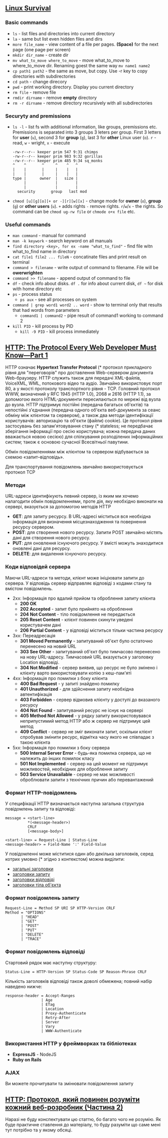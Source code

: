 ## [Linux Survival](https://linuxsurvival.com/)

### Basic commands

* `ls` - list files and directories into current directory
* `la` - same but list even hidden files and dirs
* `more file_name` - view content of a file per pages. **(Space)** for the next page (one page per screen)
* `mkdir dir_name` - create dir
* `mv what_to_move where_to_move` - move what_to_move to where_to_move dir. Renaming goest the same way
	`mv name1 name2`
* `cp path1 path2` - the same as move, but copy. Use -r key to copy directories with subdirectories
* `cd path` - change direcory
* `pwd` - print working directory. Display you current directory
* `rm file` - remove file
* `rmdir dirname` - remove **empty** directory
* `rm -r dirname` - remove directory recursively with all subdirectories

### Securyty and premissions

* `ls -l` - list fs with additional information, like groups, premissions etc.
	Premissions is separated into 3 groups 3 leters per group. First 3 letters for **user** (`u`), second 3 for 
	**group** (`g`), last 3 for **other** Linux user (`o`). `r` - read, `w` - wright, `x` - execute

	```
	-rw-r--r-- keeper prim 547 9:31 chimps
	-rw-r--r-- keeper prim 983 9:32 gorillas
	-rw-r--r-- keeper prim 485 9:34 sq_monks
	^    ^       ^     ^    ^   ^
	|    |       |     |    |   |
	|    |       |     |    |   |
	type |      owner  |   size |
	     |             |        |
	     |             |        |
	  security       group   last mod
	```

* `chmod [u][g][o][+ or -][r][w][x]` - change mode for **owner** (`o`), **group** (`g`) or **other users** (`u`). 
	`+` adds rights `-` remove rights. `r`/`w`/`x` - the rights. So command can be `chmod ug-rw file` or 
	`chmode o+x file` etc.

### Useful commands 

* `man command` - manual for command
* `man -k keywork` - search keyword on all manuals
* `find directory <key>, for ex -name "what_to_find"` - find file witn what_to_find name in directory
* `cat file1 file2 ... fileN` - concatinate files and print result on terminal
* `command > filename` - write output of command to filename. File will be **owerwrighten**
* `command >> filename` - append output of command to file 
* `df` - check info about disks. `df .` for info about current disk, `df ~` for disk with home directory etc 
* `ps` - process status
	* `ps aux` - see all processes on system
* `command | grep word1 word2 .. word` - show to terminal only that results that had words from parameters 
	* `command1 | command2` - pipe result of command1 working to command 2
* `kill PID` - kill process by PID
	* `kill -9 PID` - kill process immediately


## [HTTP: The Protocol Every Web Developer Must Know—Part 1](https://code.tutsplus.com/uk/tutorials/http-the-protocol-every-web-developer-must-know-part-1--net-31177)

HTTP означає **Hypertext Transfer Protocol** (* протокол прикладного рівня для "переговорів" про доставлення 
Web-сервером документа Web-браузеру. НТТР служить також для передачі XML-файлів, VoiceXML, WML, 
потокового відео та аудіо. Звичайно використовує порт 80, а у якості протоколу транспортного рівня - TCP. 
Головний протокол WWW, визначений у RFC 1945 (НТТР 1.0), 2068 и 2616 (НТТР 1.1), за допомогою якого HTML-документи 
пересилаються по мережі від вузла до вузла. НТТР підтримує постійні (передача багатьох об'єктів) та непостійні 
з'єднання (передача одного об'єкта веб-документа за сеанс обміну між клієнтом та сервером), а також два методи 
ідентифікації користувачів: авторизацію та об'єкти (файли) cookie). Це протокол рівня застосувань без запам'ятовування
стану (* stateless; не передбачає зберігання інформації про сесію користувача; кожна передача даних вважається новою
сесією) для спілкування розподілених інформаційних систем; також є основою сучасної Всесвітньої павутини. 

Обмін повідомленнями між клієнтом та сервером відбувається за схемою «запит–відповідь». 

Для транспортування повідомлень звичайно використовується протокол TCP

### Методи 

URL-адреси ідентифікують певний сервер, із яким ми хочемо налагодити обмін повідомленнями, проте дія, яку необхідно 
виконати на сервері, вказується за допомогою методів HTTP

* **GET**: для запиту ресурсу. В URL-адресі міститься вся необхідна інформація для визначення місцезнаходження та
	повернення ресурсу сервером.
* **POST**: для створення нового ресурсу. Запити POST звичайно містять дані для створення нового ресурсу.
* **PUT**: для оновлення існуючого ресурсу. У вмісті можуть знаходитися оновлені дані для ресурсу.
* **DELETE**: для видалення існуючого ресурсу.

### Коди відповідей сервера

Маючи URL-адреси та методи, клієнт може ініціювати запити до сервера. У відповідь сервер відправляє відповіді з
кодами стану та вмістом повідомлень.

* 2xx: Інформація про вдалий прийом та оброблення запиту клієнта 
	* **200 OK**
	* **202 Accepted** - запит було прийнято на оброблення
	* **204 Not Content** - тіло повідомлення не передається
	* **205 Reset Content** - клієнт повинен скинути уведені користувачем дані
	* **206 Partial Content** - у відповіді міститься тільки частина ресурсу
* 3xx: Переадресація
	* **301 Moved Permanently** - запитуваний об'єкт було остаточно перенесено на новий URL
	* **303 See Other** - запитуваний об'єкт було тимчасово перенесено на нову URL-адресу.
		Тимчасовий URL вказується у заголовку Location відповіді.
	* **304 Not Modified** - сервер виявив, що ресурс не було змінено і клієнту варто використовувати копію з кеш-пам'яті
* 4xx: Інформація про помилки з боку клієнта
	* **400 Bad Request** - у запиті знайдено помилку
	* **401 Unauthorized** - для здійснення запиту необхідна автентифікація
	* **403 Forbidden** - сервер відмовив клієнту у доступі до вказаного ресурсу
	* **404 Not Found** - запитуваний ресурс не існує на сервері
	* **405 Method Not Allowed** - у рядку запиту використовувався неприпустимий метод HTTP або ж сервер не 
		підтримує цей метод
	* **409 Conflict** - сервер не зміг виконати запит, оскільки клієнт спробував змінити ресурс, 
		відмітка часу якого не співпадає з такою клієнта
* 5xx: Інформація про помилки з боку сервера
	* **500 Internal Server Error** - будь-яка помилка сервера, що не належить до інших помилок класу
	* **501 Not Implemented** - сервер на цей момент не підтримує можливостей, необхідних для оброблення запиту
	* **503 Service Unavailable** - сервер не  має можливості оброблювати запити з технічних причин 
		або перевантажений

### Формат HTTP-повідомлень

У специфікації HTTP визначається наступна загальна структура повідомлень запиту та відповіді:
	
```
message = <start-line>
          *(<message-header>)
          CRLF
          [<message-body>]
 
<start-line> = Request-Line | Status-Line 
<message-header> = Field-Name ':' Field-Value
```

У повідомленні може міститися один або декілька заголовків, серед котрих умовно (* згідно з контекстом) можна виділити:

* [загальні заголовки](https://www.w3.org/Protocols/rfc2616/rfc2616-sec4.html#sec4.5)
* [заголовки запиту](https://www.w3.org/Protocols/rfc2616/rfc2616-sec5.html#sec5.3)
* [заголовки відповіді](https://www.w3.org/Protocols/rfc2616/rfc2616-sec6.html#sec6.2)
* [заголовки тіла об'єкта](https://www.w3.org/Protocols/rfc2616/rfc2616-sec7.html#sec7.1)

### Формат повідомлень запиту

```
Request-Line = Method SP URI SP HTTP-Version CRLF
Method = "OPTIONS"
       | "HEAD"  
       | "GET"  
       | "POST"  
       | "PUT"  
       | "DELETE"  
       | "TRACE"
```

### Формат повідомлень відповіді

Стартовий рядок має наступну структуру:
	
`Status-Line = HTTP-Version SP Status-Code SP Reason-Phrase CRLF`

Кількість заголовків відповіді також доволі обмежена; повний набір наведено нижче:

```	
response-header = Accept-Ranges
                | Age
                | ETag              
                | Location          
                | Proxy-Authenticate
                | Retry-After       
                | Server            
                | Vary              
                | WWW-Authenticate
```

### Використання HTTP у фреймворках та бібліотеках

* **ExpressJS** - NodeJS
* **Ruby on Rails**

### AJAX

Ви можете прочитувати та змінювати повідомлення запиту

## [HTTP: Протокол, який повинен розуміти кожний веб-розробник (Частина 2)](https://code.tutsplus.com/uk/tutorials/http-the-protocol-every-web-developer-must-know-part-2--net-31155)


Наразі не буду конспектувати цю статтю, бо багато чого не розумію. Як буде практичне ставлення до матеріалу, 
то буду разуміти що саме мені тут потрібно та у якому обсяці. 
